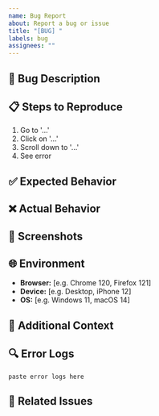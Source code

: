 ```yaml
---
name: Bug Report
about: Report a bug or issue
title: "[BUG] "
labels: bug
assignees: ""
---
```


## 🐛 Bug Description

<!-- A clear and concise description of the bug -->

## 📋 Steps to Reproduce

1. Go to '...'
2. Click on '...'
3. Scroll down to '...'
4. See error

## ✅ Expected Behavior

<!-- What you expected to happen -->

## ❌ Actual Behavior

<!-- What actually happened -->

## 📸 Screenshots

<!-- If applicable, add screenshots to help explain your problem -->

## 🌐 Environment

- **Browser:** [e.g. Chrome 120, Firefox 121]
- **Device:** [e.g. Desktop, iPhone 12]
- **OS:** [e.g. Windows 11, macOS 14]

## 📝 Additional Context

<!-- Add any other context about the problem here -->

## 🔍 Error Logs

<!-- If applicable, paste any error messages from console -->

```
paste error logs here
```

## 🔗 Related Issues

<!-- Link to related issues if any -->
